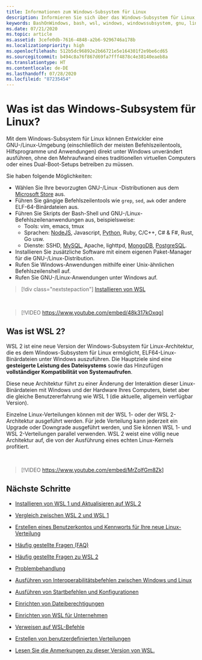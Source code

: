 ```yaml
---
title: Informationen zum Windows-Subsystem für Linux
description: Informieren Sie sich über das Windows-Subsystem für Linux, die verschiedenen Versionen und die Art und Weise, wie Sie sie verwenden können.
keywords: BashOnWindows, bash, wsl, windows, windowssubsystem, gnu, linux
ms.date: 07/21/2020
ms.topic: article
ms.assetid: 3cefe0db-7616-4848-a2b6-9296746a178b
ms.localizationpriority: high
ms.openlocfilehash: 512b5dc96892e2b66721e5e164301f2e9be6cd65
ms.sourcegitcommit: b494c8a76f867d69fa7fff4878c4e38140eaeb8a
ms.translationtype: HT
ms.contentlocale: de-DE
ms.lasthandoff: 07/28/2020
ms.locfileid: "87235454"
---
```

# <a name="what-is-the-windows-subsystem-for-linux"></a>Was ist das Windows-Subsystem für Linux?

Mit dem Windows-Subsystem für Linux können Entwickler eine GNU-/Linux-Umgebung (einschließlich der meisten Befehlszeilentools, Hilfsprogramme und Anwendungen) direkt unter Windows unverändert ausführen, ohne den Mehraufwand eines traditionellen virtuellen Computers oder eines Dual-Boot-Setups betreiben zu müssen.

Sie haben folgende Möglichkeiten:

* Wählen Sie Ihre bevorzugten GNU-/Linux -Distributionen aus dem [Microsoft Store](https://aka.ms/wslstore) aus.
* Führen Sie gängige Befehlszeilentools wie `grep`, `sed`, `awk` oder andere ELF-64-Binärdateien aus.
* Führen Sie Skripts der Bash-Shell und GNU-/Linux-Befehlszeilenanwendungen aus, beispielsweise:  
    * Tools: vim, emacs, tmux
    * Sprachen: [NodeJS](https://docs.microsoft.com/windows/nodejs/setup-on-wsl2), Javascript, [Python](https://docs.microsoft.com/windows/python/web-frameworks), Ruby, C/C++, C# & F#, Rust, Go usw.
    * Dienste: SSHD, [MySQL](./tutorials/wsl-database.md), Apache, lighttpd, [MongoDB](./tutorials/wsl-database.md), [PostgreSQL](./tutorials/wsl-database.md).
* Installieren Sie zusätzliche Software mit einem eigenen Paket-Manager für die GNU-/Linux-Distribution.
* Rufen Sie Windows-Anwendungen mithilfe einer Unix-ähnlichen Befehlszeilenshell auf.
* Rufen Sie GNU-/Linux-Anwendungen unter Windows auf.

> [!div class="nextstepaction"]
> [Installieren von WSL](install-win10.md)

<br>

> [!VIDEO https://www.youtube.com/embed/48k317kOxqg]

## <a name="what-is-wsl-2"></a>Was ist WSL 2?

WSL 2 ist eine neue Version der Windows-Subsystem für Linux-Architektur, die es dem Windows-Subsystem für Linux ermöglicht, ELF64-Linux-Binärdateien unter Windows auszuführen. Die Hauptziele sind eine **gesteigerte Leistung des Dateisystems** sowie das Hinzufügen **vollständiger Kompatibilität von Systemaufrufen**.

Diese neue Architektur führt zu einer Änderung der Interaktion dieser Linux-Binärdateien mit Windows und der Hardware Ihres Computers, bietet aber die gleiche Benutzererfahrung wie WSL 1 (die aktuelle, allgemein verfügbar Version).

Einzelne Linux-Verteilungen können mit der WSL 1- oder der WSL 2-Architektur ausgeführt werden. Für jede Verteilung kann jederzeit ein Upgrade oder Downgrade ausgeführt werden, und Sie können WSL 1- und WSL 2-Verteilungen parallel verwenden. WSL 2 weist eine völlig neue Architektur auf, die von der Ausführung eines echten Linux-Kernels profitiert.

<br>

> [!VIDEO https://www.youtube.com/embed/MrZolfGm8Zk]

## <a name="next-steps"></a>Nächste Schritte

* [Installieren von WSL 1 und Aktualisieren auf WSL 2](./install-win10.md)

* [Vergleich zwischen WSL 2 und WSL 1](./compare-versions.md)

* [Erstellen eines Benutzerkontos und Kennworts für Ihre neue Linux-Verteilung](./user-support.md)

* [Häufig gestellte Fragen (FAQ)](./faq.md)

* [Häufig gestellte Fragen zu WSL 2](./wsl2-faq.md)

* [Problembehandlung](./troubleshooting.md)

* [Ausführen von Interoperabilitätsbefehlen zwischen Windows und Linux](./interop.md)

* [Ausführen von Startbefehlen und Konfigurationen](./wsl-config.md)

* [Einrichten von Dateiberechtigungen](./file-permissions.md)

* [Einrichten von WSL für Unternehmen](./enterprise.md)

* [Verweisen auf WSL-Befehle](./reference.md)

* [Erstellen von benutzerdefinierten Verteilungen](./build-custom-distro.md)

* [Lesen Sie die Anmerkungen zu dieser Version von WSL.](./release-notes.md)
